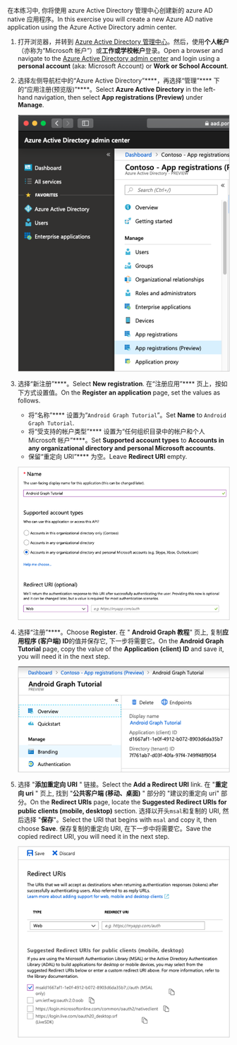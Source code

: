 <!-- markdownlint-disable MD002 MD041 -->

<span data-ttu-id="154c0-101">在本练习中, 你将使用 azure Active Directory 管理中心创建新的 azure AD native 应用程序。</span><span class="sxs-lookup"><span data-stu-id="154c0-101">In this exercise you will create a new Azure AD native application using the Azure Active Directory admin center.</span></span>

1. <span data-ttu-id="154c0-102">打开浏览器，并转到 [Azure Active Directory 管理中心](https://aad.portal.azure.com)。然后，使用**个人帐户**（亦称为“Microsoft 帐户”）或**工作或学校帐户**登录。</span><span class="sxs-lookup"><span data-stu-id="154c0-102">Open a browser and navigate to the [Azure Active Directory admin center](https://aad.portal.azure.com) and login using a **personal account** (aka: Microsoft Account) or **Work or School Account**.</span></span>

1. <span data-ttu-id="154c0-103">选择左侧导航栏中的“Azure Active Directory”\*\*\*\*，再选择“管理”\*\*\*\* 下的“应用注册(预览版)”\*\*\*\*。</span><span class="sxs-lookup"><span data-stu-id="154c0-103">Select **Azure Active Directory** in the left-hand navigation, then select **App registrations (Preview)** under **Manage**.</span></span>

    ![<span data-ttu-id="154c0-104">应用注册的屏幕截图</span><span class="sxs-lookup"><span data-stu-id="154c0-104">A screenshot of the App registrations</span></span> ](./images/aad-portal-app-registrations.png)

1. <span data-ttu-id="154c0-105">选择“新注册”\*\*\*\*。</span><span class="sxs-lookup"><span data-stu-id="154c0-105">Select **New registration**.</span></span> <span data-ttu-id="154c0-106">在“注册应用”\*\*\*\* 页上，按如下方式设置值。</span><span class="sxs-lookup"><span data-stu-id="154c0-106">On the **Register an application** page, set the values as follows.</span></span>

    - <span data-ttu-id="154c0-107">将“名称”\*\*\*\* 设置为“`Android Graph Tutorial`”。</span><span class="sxs-lookup"><span data-stu-id="154c0-107">Set **Name** to `Android Graph Tutorial`.</span></span>
    - <span data-ttu-id="154c0-108">将“受支持的帐户类型”\*\*\*\* 设置为“任何组织目录中的帐户和个人 Microsoft 帐户”\*\*\*\*。</span><span class="sxs-lookup"><span data-stu-id="154c0-108">Set **Supported account types** to **Accounts in any organizational directory and personal Microsoft accounts**.</span></span>
    - <span data-ttu-id="154c0-109">保留“重定向 URI”\*\*\*\* 为空。</span><span class="sxs-lookup"><span data-stu-id="154c0-109">Leave **Redirect URI** empty.</span></span>

    !["注册应用程序" 页的屏幕截图](./images/aad-register-an-app.png)

1. <span data-ttu-id="154c0-111">选择“注册”\*\*\*\*。</span><span class="sxs-lookup"><span data-stu-id="154c0-111">Choose **Register**.</span></span> <span data-ttu-id="154c0-112">在 " **Android Graph 教程**" 页上, 复制**应用程序 (客户端) ID**的值并保存它, 下一步将需要它。</span><span class="sxs-lookup"><span data-stu-id="154c0-112">On the **Android Graph Tutorial** page, copy the value of the **Application (client) ID** and save it, you will need it in the next step.</span></span>

    ![新应用注册的应用程序 ID 的屏幕截图](./images/aad-application-id.png)

1. <span data-ttu-id="154c0-114">选择 "**添加重定向 URI** " 链接。</span><span class="sxs-lookup"><span data-stu-id="154c0-114">Select the **Add a Redirect URI** link.</span></span> <span data-ttu-id="154c0-115">在 "**重定向 uri** " 页上, 找到 "**公共客户端 (移动、桌面)** " 部分的 "建议的重定向 uri" 部分。</span><span class="sxs-lookup"><span data-stu-id="154c0-115">On the **Redirect URIs** page, locate the **Suggested Redirect URIs for public clients (mobile, desktop)** section.</span></span> <span data-ttu-id="154c0-116">选择以开头`msal`和复制的 URI, 然后选择 "**保存**"。</span><span class="sxs-lookup"><span data-stu-id="154c0-116">Select the URI that begins with `msal` and copy it, then choose **Save**.</span></span> <span data-ttu-id="154c0-117">保存复制的重定向 URI, 在下一步中将需要它。</span><span class="sxs-lookup"><span data-stu-id="154c0-117">Save the copied redirect URI, you will need it in the next step.</span></span>

    !["重定向 uri" 页的屏幕截图](./images/aad-redirect-uris.png)